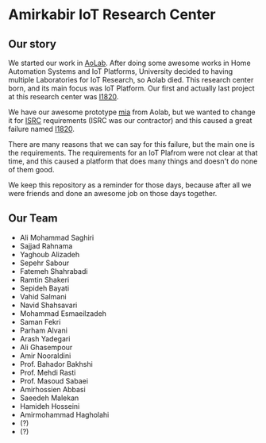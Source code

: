# Amirkabir IoT Research Center

## Our story

We started our work in [AoLab](https://github.com/AoLab). After doing some awesome works in Home Automation Systems and IoT Platforms,
University decided to having multiple Laboratories for IoT Research, so Aolab died.
This research center born, and its main focus was IoT Platform. Our first and actually last project at this research center was [I1820](https://github.com/I1820/).

We have our awesome prototype [mia](https://github.com/I1820/mia) from Aolab, but we wanted to change it for [ISRC](https://isrc.ac.ir/) requirements
(ISRC was our contractor) and this caused a great failure named [I1820](https://github.com/I1820/I1820).

There are many reasons that we can say for this failure, but the main one is the requirements.
The requirements for an IoT Plafrom were not clear at that time, and this caused a platform that does many things and doesn't do none of them good.

We keep this repository as a reminder for those days, because after all we were friends and done an awesome job on those days together.

## Our Team

- Ali Mohammad Saghiri
- Sajjad Rahnama
- Yaghoub Alizadeh
- Sepehr Sabour
- Fatemeh Shahrabadi
- Ramtin Shakeri
- Sepideh Bayati
- Vahid Salmani
- Navid Shahsavari 
- Mohammad Esmaeilzadeh
- Saman Fekri
- Parham Alvani
- Arash Yadegari
- Ali Ghasempour
- Amir Nooraldini
- Prof. Bahador Bakhshi
- Prof. Mehdi Rasti
- Prof. Masoud Sabaei
- Amirhossien Abbasi
- Saeedeh Malekan
- Hamideh Hosseini
- Amirmohammad Hagholahi
- (?)
- (?)

</div>
